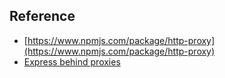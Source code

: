 ##

## Reference
 - [https://www.npmjs.com/package/http-proxy](https://www.npmjs.com/package/http-proxy)
 - [Express behind proxies](https://expressjs.com/en/guide/behind-proxies.html)